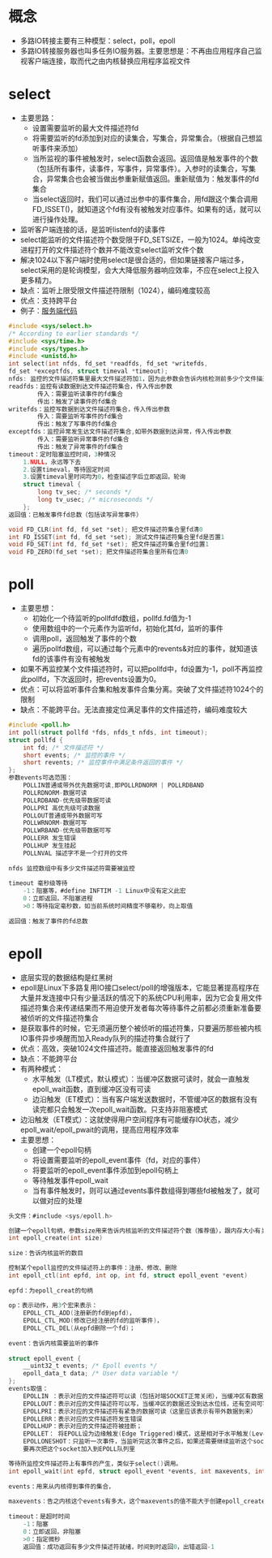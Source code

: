 # 概念

+ 多路IO转接主要有三种模型：select，poll，epoll
+ 多路IO转接服务器也叫多任务IO服务器。主要思想是：不再由应用程序自己监视客户端连接，取而代之由内核替换应用程序监视文件

# select

+ 主要思路：
  + 设置需要监听的最大文件描述符fd
  + 将需要监听的fd添加到对应的读集合，写集合，异常集合。（根据自己想监听事件来添加）
  + 当所监视的事件被触发时，select函数会返回。返回值是触发事件的个数（包括所有事件，读事件，写事件，异常事件）。入参时的读集合，写集合，异常集合也会被当做出参重新赋值返回。重新赋值为：触发事件的fd集合
  + 当select返回时，我们可以通过出参中的事件集合，用fd跟这个集合调用FD_ISSET()，就知道这个fd有没有被触发对应事件。如果有的话，就可以进行操作处理。
+ 监听客户端连接的话，是监听listenfd的读事件
+ select能监听的文件描述符个数受限于FD_SETSIZE，一般为1024。单纯改变进程打开的文件描述符个数并不能改变select监听文件个数
+ 解决1024以下客户端时使用select是很合适的，但如果链接客户端过多，select采用的是轮询模型，会大大降低服务器响应效率，不应在select上投入更多精力。
+ 缺点：监听上限受限文件描述符限制（1024），编码难度较高
+ 优点：支持跨平台
+ 例子：[服务端代码](https://github.com/594301947/knowledge/blob/master/%E7%BD%91%E7%BB%9C/code/select_server.c)

```C
#include <sys/select.h>
/* According to earlier standards */
#include <sys/time.h>
#include <sys/types.h>
#include <unistd.h>
int select(int nfds, fd_set *readfds, fd_set *writefds,
fd_set *exceptfds, struct timeval *timeout);
nfds: 监控的文件描述符集里最大文件描述符加1，因为此参数会告诉内核检测前多少个文件描述符的状态
readfds：监控有读数据到达文件描述符集合，传入传出参数
    	传入：需要监听读事件的fd集合
    	传出：触发了读事件的fd集合
writefds：监控写数据到达文件描述符集合，传入传出参数
    	传入：需要监听写事件的fd集合
    	传出：触发了写事件的fd集合
exceptfds：监控异常发生达文件描述符集合,如带外数据到达异常，传入传出参数
    	传入：需要监听异常事件的fd集合
    	传出：触发了异常事件的fd集合
timeout：定时阻塞监控时间，3种情况
    1.NULL，永远等下去
    2.设置timeval，等待固定时间
    3.设置timeval里时间均为0，检查描述字后立即返回，轮询
    struct timeval {
        long tv_sec; /* seconds */
        long tv_usec; /* microseconds */
    };
返回值：已触发事件fd总数（包括读写异常事件）
```

```C
void FD_CLR(int fd, fd_set *set); 把文件描述符集合里fd清0
int FD_ISSET(int fd, fd_set *set); 测试文件描述符集合里fd是否置1
void FD_SET(int fd, fd_set *set); 把文件描述符集合里fd位置1
void FD_ZERO(fd_set *set); 把文件描述符集合里所有位清0
```

# poll

+ 主要思想：
  + 初始化一个待监听的pollfdfd数组，pollfd.fd值为-1
  + 使用数组中的一个元素作为监听fd，初始化其fd，监听的事件
  + 调用poll，返回触发了事件的个数
  + 遍历pollfd数组，可以通过每个元素中的revents&对应的事件，就知道该fd的该事件有没有被触发
+ 如果不再监控某个文件描述符时，可以把pollfd中，fd设置为-1，poll不再监控此pollfd，下次返回时，把revents设置为0。
+ 优点：可以将监听事件合集和触发事件合集分离。突破了文件描述符1024个的限制
+ 缺点：不能跨平台。无法直接定位满足事件的文件描述符，编码难度较大

```C
#include <poll.h>
int poll(struct pollfd *fds, nfds_t nfds, int timeout);
struct pollfd {
    int fd; /* 文件描述符 */
    short events; /* 监控的事件 */
    short revents; /* 监控事件中满足条件返回的事件 */
};
参数events可选范围：
    POLLIN普通或带外优先数据可读,即POLLRDNORM | POLLRDBAND
    POLLRDNORM-数据可读
    POLLRDBAND-优先级带数据可读
    POLLPRI 高优先级可读数据
    POLLOUT普通或带外数据可写
    POLLWRNORM-数据可写
    POLLWRBAND-优先级带数据可写
    POLLERR 发生错误
    POLLHUP 发生挂起
    POLLNVAL 描述字不是一个打开的文件
    
nfds 监控数组中有多少文件描述符需要被监控
    
timeout 毫秒级等待
    -1：阻塞等，#define INFTIM -1 Linux中没有定义此宏
    0：立即返回，不阻塞进程
    >0：等待指定毫秒数，如当前系统时间精度不够毫秒，向上取值
    
返回值：触发了事件的fd总数
```

# epoll

+ 底层实现的数据结构是红黑树
+ epoll是Linux下多路复用IO接口select/poll的增强版本，它能显著提高程序在大量并发连接中只有少量活跃的情况下的系统CPU利用率，因为它会复用文件描述符集合来传递结果而不用迫使开发者每次等待事件之前都必须重新准备要被侦听的文件描述符集合
+ 是获取事件的时候，它无须遍历整个被侦听的描述符集，只要遍历那些被内核IO事件异步唤醒而加入Ready队列的描述符集合就行了
+ 优点：高效，突破1024文件描述符。能直接返回触发事件的fd
+ 缺点：不能跨平台
+ 有两种模式：
  + 水平触发（LT模式，默认模式）：当缓冲区数据可读时，就会一直触发epoll_wait函数，直到缓冲区没有可读
  + 边沿触发（ET模式）：当有客户端发送数据时，不管缓冲区的数据有没有读完都只会触发一次epoll_wait函数。只支持非阻塞模式
+ 边沿触发（ET模式）：这就使得用户空间程序有可能缓存IO状态，减少epoll_wait/epoll_pwait的调用，提高应用程序效率
+ 主要思想：
  + 创建一个epoll句柄
  + 将设置需要监听的epoll_event事件（fd，对应的事件）
  + 将要监听的epoll_event事件添加到epoll句柄上
  + 等待触发事件epoll_wait
  + 当有事件触发时，则可以通过events事件数组得到哪些fd被触发了，就可以做对应的处理

```C
头文件：#include <sys/epoll.h>
```

```C
创建一个epoll句柄，参数size用来告诉内核监听的文件描述符个数（推荐值），跟内存大小有关
int epoll_create(int size)
    
size：告诉内核监听的数目
```

```C
控制某个epoll监控的文件描述符上的事件：注册、修改、删除
int epoll_ctl(int epfd, int op, int fd, struct epoll_event *event)
    
epfd：为epoll_creat的句柄
    
op：表示动作，用3个宏来表示：
    EPOLL_CTL_ADD(注册新的fd到epfd)，
    EPOLL_CTL_MOD(修改已经注册的fd的监听事件)，
    EPOLL_CTL_DEL(从epfd删除一个fd)；
    
event：告诉内核需要监听的事件
    
struct epoll_event {
    __uint32_t events; /* Epoll events */
    epoll_data_t data; /* User data variable */
};
events取值：
    EPOLLIN ：表示对应的文件描述符可以读（包括对端SOCKET正常关闭），当缓冲区有数据达到水位线时会触发
    EPOLLOUT：表示对应的文件描述符可以写，当缓冲区的数据还没到达水位线，还有空间可写时
    EPOLLPRI：表示对应的文件描述符有紧急的数据可读（这里应该表示有带外数据到来）
    EPOLLERR：表示对应的文件描述符发生错误
    EPOLLHUP：表示对应的文件描述符被挂断；
    EPOLLET： 将EPOLL设为边缘触发(Edge Triggered)模式，这是相对于水平触发(Level Triggered)来说的
    EPOLLONESHOT：只监听一次事件，当监听完这次事件之后，如果还需要继续监听这个socket的话，需
    要再次把这个socket加入到EPOLL队列里
```

```C
等待所监控文件描述符上有事件的产生，类似于select()调用。
int epoll_wait(int epfd, struct epoll_event *events, int maxevents, int timeout)
    
events：用来从内核得到事件的集合，
    
maxevents：告之内核这个events有多大，这个maxevents的值不能大于创建epoll_create()时的size，
    
timeout：是超时时间
    -1：阻塞
    0：立即返回，非阻塞
    >0：指定微秒
    返回值：成功返回有多少文件描述符就绪，时间到时返回0，出错返回-1
```

